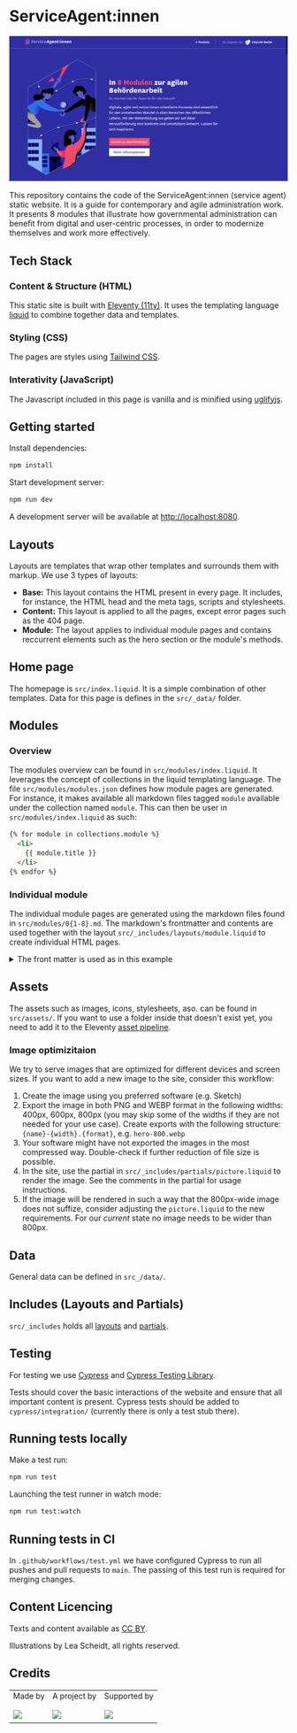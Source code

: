 # ServiceAgent:innen

![A screenshot of the ServiceAgent:innen website](./README.png)

This repository contains the code of the ServiceAgent:innen (service agent) static website. It is a guide for contemporary and agile administration work. It presents 8 modules that illustrate how governmental administration can benefit from digital and user-centric processes, in order to modernize themselves and work more effectively.

## Tech Stack

### Content & Structure (HTML)
This static site is built with [Eleventy (11ty)](https://www.11ty.dev/docs/). It uses the templating language [liquid](https://liquidjs.com/index.html) to combine together data and templates.

### Styling (CSS)
The pages are styles using [Tailwind CSS](https://tailwindcss.com). 

### Interativity (JavaScript)
The Javascript included in this page is vanilla and is minified using [uglifyjs](https://www.npmjs.com/package/uglify-js).

## Getting started

Install dependencies:

```bash
npm install
```

Start development server:

```bash
npm run dev
```

A development server will be available at [http://localhost:8080](http://localhost:8080).

## Layouts

Layouts are templates that wrap other templates and surrounds them with markup. We use 3 types of layouts:

- **Base:** This layout contains the HTML present in every page. It includes, for instance, the HTML head and the meta tags, scripts and stylesheets.
- **Content:** This layout is applied to all the pages, except error pages such as the 404 page.
- **Module:** The layout applies to individual module pages and contains reccurrent elements such as the hero section or the module's methods.

## Home page

The homepage is `src/index.liquid`. It is a simple combination of other templates. Data for this page is defines in the `src/_data/` folder. 

## Modules

### Overview

The modules overview can be found in `src/modules/index.liquid`. It leverages the concept of collections in the liquid templating language. The file `src/modules/modules.json` defines how module pages are generated. For instance, it makes available all markdown files tagged `module` available under the collection named `module`. This can then be user in `src/modules/index.liquid` as such:

```html
{% for module in collections.module %}
  <li>
    {{ module.title }}
  </li>
{% endfor %}
```

### Individual module

The individual module pages are generated using the markdown files found in `src/modules/0{1-8}.md`. The  markdown's frontmatter and contents are used together with the layout `src/_includes/layouts/module.liquid` to create individual HTML pages.

<details>
<summary>The front matter is used as in this example</summary>

```yml
---
title: Service Design und Nutzerorientierung # required
socialMediaImagePath: /assets/images/modules/01-social-image.webp # required
socialMediaImageType: image/webp # required
socialMediaImageAlt: Modul 1 “Service Design und Nutzerorientierung” # required
abstract: Short summary of the module
example: Text for the example block of the page # required
example_image_alt: Description of what is depicted in the example image # required if example image is desired
methods: # array of methods, not required, often has only one entry
  - 
    title: Customer Journey
    abstract: Short summary of the method
    description: Detailed description'
    doc_path: /path/to/accompanying/doc.pdf
further_reading: # array of resources
  - 
    title: Bürokratieabbau durch Digitalisierung
    description: Gutachten Öffentliche IT und Fraunhofer
    link: https://www.normenkontrollrat.bund.de/resource/blob/300864/753834/ea4c588fa9edf79304d947baf766e624/2015-11-12-gutachten-egov-2015-dokumentation-data.pdf?download=1
  - 
    title: Zufriedenheit mit behördlichen Leistungen
    description: Befragung des Statistischen Bundesamts 2019
    link: https://www.amtlich-einfach.de/SharedDocs/Downloads/Ergebnisse_Buerger_2019.pdf?__blob=publicationFile&v=2
hypotheses: # array of short hypotheses, not required
  - 
    text: Service Design erzeugt gute Angebote, die Stress für Mitarbeiter:innen reduzieren, Geld sparen und Ressourcen freisetzen
```
</details>

## Assets

The assets such as images, icons, stylesheets, aso. can be found in `src/assets/`. If you want to use a folder inside that doesn't exist yet, you need to add it to the Eleventy [asset pipeline](https://www.11ty.dev/docs/copy/).

### Image optimizitaion

We try to serve images that are optimized for different devices and screen sizes. If you want to add a new image to the site, consider this workflow:

1. Create the image using you preferred software (e.g. Sketch)
2. Export the image in both PNG and WEBP format in the following widths: 400px, 600px, 800px (you may skip some of the widths if they are not needed for your use case). Create exports with the following structure: `{name}-{width}.{format}`, e.g. `hero-800.webp`
3. Your software might have not exported the images in the most compressed way. Double-check if further reduction of file size is possible.
4. In the site, use the partial in `src/_includes/partials/picture.liquid` to render the image. See the comments in the partial for usage instructions.
5. If the image will be rendered in such a way that the 800px-wide image does not suffize, consider adjusting the `picture.liquid` to the new requirements. For our _current_ state no image needs to be wider than 800px.

## Data

General data can be defined in `src_/data/`.

## Includes (Layouts and Partials)

`src/_includes` holds all [layouts](https://www.11ty.dev/docs/layouts/) and [partials](https://www.11ty.dev/docs/config/#directory-for-includes).

## Testing

For testing we use [Cypress](https://docs.cypress.io/guides/overview/why-cypress.html) and [Cypress Testing Library](https://testing-library.com/docs/cypress-testing-library/intro/).

Tests should cover the basic interactions of the website and ensure that all important content is present. Cypress tests should be added to `cypress/integration/` (currently there is only a test stub there).

## Running tests locally

Make a test run:

```bash
npm run test
```

Launching the test runner in watch mode:

```bash
npm run test:watch
```

## Running tests in CI

In `.github/workflows/test.yml` we have configured Cypress to run all pushes and pull requests to `main`. The passing of this test run is required for merging changes.

## Content Licencing

Texts and content available as [CC BY](https://creativecommons.org/licenses/by/3.0/de/). 

Illustrations by Lea Scheidt, all rights reserved.

## Credits

<table>
  <tr>
    <td>
      Made by <a src="https://citylab-berlin.org/de/start/">
        <br />
        <br />
        <img width="200" src="https://citylab-berlin.org/wp-content/uploads/2021/05/citylab-logo.svg" />
      </a>
    </td>
    <td>
      A project by <a src="https://www.technologiestiftung-berlin.de/">
        <br />
        <br />
        <img width="150" src="https://citylab-berlin.org/wp-content/uploads/2021/05/tsb.svg" />
      </a>
    </td>
    <td>
      Supported by <a src="https://www.berlin.de/rbmskzl/">
        <br />
        <br />
        <img width="80" src="https://citylab-berlin.org/wp-content/uploads/2021/12/B_RBmin_Skzl_Logo_DE_V_PT_RGB-300x200.png" />
      </a>
    </td>
  </tr>
</table>

